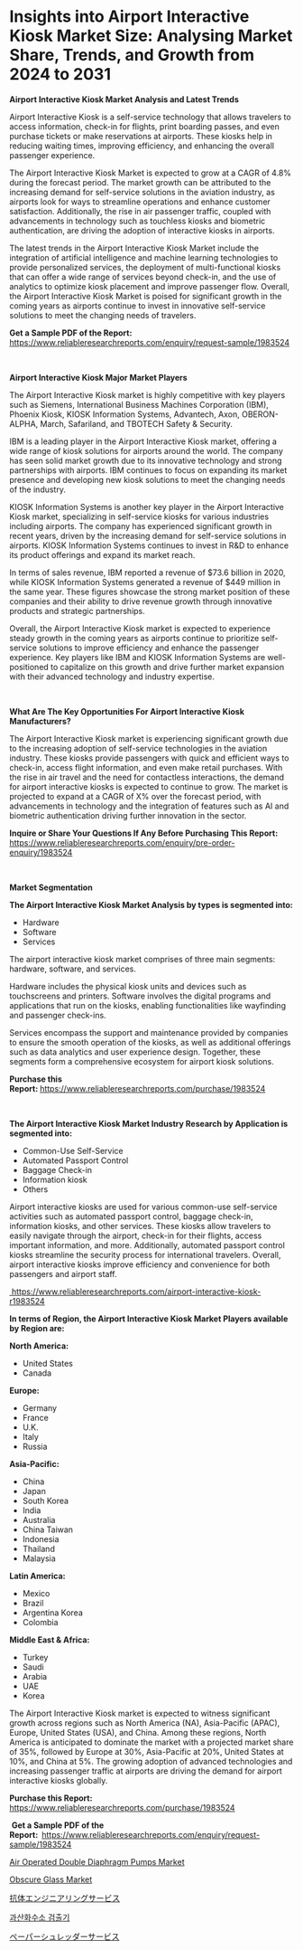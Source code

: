 <p><h1>Insights into Airport Interactive Kiosk Market Size: Analysing Market Share, Trends, and Growth from 2024 to 2031</h1></p><p><strong>Airport Interactive Kiosk Market Analysis and Latest Trends</strong></p>
<p><p>Airport Interactive Kiosk is a self-service technology that allows travelers to access information, check-in for flights, print boarding passes, and even purchase tickets or make reservations at airports. These kiosks help in reducing waiting times, improving efficiency, and enhancing the overall passenger experience.</p><p>The Airport Interactive Kiosk Market is expected to grow at a CAGR of 4.8% during the forecast period. The market growth can be attributed to the increasing demand for self-service solutions in the aviation industry, as airports look for ways to streamline operations and enhance customer satisfaction. Additionally, the rise in air passenger traffic, coupled with advancements in technology such as touchless kiosks and biometric authentication, are driving the adoption of interactive kiosks in airports.</p><p>The latest trends in the Airport Interactive Kiosk Market include the integration of artificial intelligence and machine learning technologies to provide personalized services, the deployment of multi-functional kiosks that can offer a wide range of services beyond check-in, and the use of analytics to optimize kiosk placement and improve passenger flow. Overall, the Airport Interactive Kiosk Market is poised for significant growth in the coming years as airports continue to invest in innovative self-service solutions to meet the changing needs of travelers.</p></p>
<p><strong>Get a Sample PDF of the Report:&nbsp;</strong> <a href="https://www.reliableresearchreports.com/enquiry/request-sample/1983524">https://www.reliableresearchreports.com/enquiry/request-sample/1983524</a></p>
<p>&nbsp;</p>
<p><strong>Airport Interactive Kiosk Major Market Players</strong></p>
<p><p>The Airport Interactive Kiosk market is highly competitive with key players such as Siemens, International Business Machines Corporation (IBM), Phoenix Kiosk, KIOSK Information Systems, Advantech, Axon, OBERON-ALPHA, March, Safariland, and TBOTECH Safety & Security.</p><p>IBM is a leading player in the Airport Interactive Kiosk market, offering a wide range of kiosk solutions for airports around the world. The company has seen solid market growth due to its innovative technology and strong partnerships with airports. IBM continues to focus on expanding its market presence and developing new kiosk solutions to meet the changing needs of the industry.</p><p>KIOSK Information Systems is another key player in the Airport Interactive Kiosk market, specializing in self-service kiosks for various industries including airports. The company has experienced significant growth in recent years, driven by the increasing demand for self-service solutions in airports. KIOSK Information Systems continues to invest in R&D to enhance its product offerings and expand its market reach.</p><p>In terms of sales revenue, IBM reported a revenue of $73.6 billion in 2020, while KIOSK Information Systems generated a revenue of $449 million in the same year. These figures showcase the strong market position of these companies and their ability to drive revenue growth through innovative products and strategic partnerships.</p><p>Overall, the Airport Interactive Kiosk market is expected to experience steady growth in the coming years as airports continue to prioritize self-service solutions to improve efficiency and enhance the passenger experience. Key players like IBM and KIOSK Information Systems are well-positioned to capitalize on this growth and drive further market expansion with their advanced technology and industry expertise.</p></p>
<p>&nbsp;</p>
<p><strong>What Are The Key Opportunities For Airport Interactive Kiosk Manufacturers?</strong></p>
<p><p>The Airport Interactive Kiosk market is experiencing significant growth due to the increasing adoption of self-service technologies in the aviation industry. These kiosks provide passengers with quick and efficient ways to check-in, access flight information, and even make retail purchases. With the rise in air travel and the need for contactless interactions, the demand for airport interactive kiosks is expected to continue to grow. The market is projected to expand at a CAGR of X% over the forecast period, with advancements in technology and the integration of features such as AI and biometric authentication driving further innovation in the sector.</p></p>
<p><strong>Inquire or Share Your Questions If Any Before Purchasing This Report:</strong> <a href="https://www.reliableresearchreports.com/enquiry/pre-order-enquiry/1983524">https://www.reliableresearchreports.com/enquiry/pre-order-enquiry/1983524</a></p>
<p>&nbsp;</p>
<p><strong>Market Segmentation</strong></p>
<p><strong>The Airport Interactive Kiosk Market Analysis by types is segmented into:</strong></p>
<p><ul><li>Hardware</li><li>Software</li><li>Services</li></ul></p>
<p><p>The airport interactive kiosk market comprises of three main segments: hardware, software, and services. </p><p>Hardware includes the physical kiosk units and devices such as touchscreens and printers. Software involves the digital programs and applications that run on the kiosks, enabling functionalities like wayfinding and passenger check-ins. </p><p>Services encompass the support and maintenance provided by companies to ensure the smooth operation of the kiosks, as well as additional offerings such as data analytics and user experience design. Together, these segments form a comprehensive ecosystem for airport kiosk solutions.</p></p>
<p><strong>Purchase this Report:&nbsp;</strong><a href="https://www.reliableresearchreports.com/purchase/1983524">https://www.reliableresearchreports.com/purchase/1983524</a></p>
<p>&nbsp;</p>
<p><strong>The Airport Interactive Kiosk Market Industry Research by Application is segmented into:</strong></p>
<p><ul><li>Common-Use Self-Service</li><li>Automated Passport Control</li><li>Baggage Check-in</li><li>Information kiosk</li><li>Others</li></ul></p>
<p><p>Airport interactive kiosks are used for various common-use self-service activities such as automated passport control, baggage check-in, information kiosks, and other services. These kiosks allow travelers to easily navigate through the airport, check-in for their flights, access important information, and more. Additionally, automated passport control kiosks streamline the security process for international travelers. Overall, airport interactive kiosks improve efficiency and convenience for both passengers and airport staff.</p></p>
<p><a href="https://www.reliableresearchreports.com/airport-interactive-kiosk-r1983524">&nbsp;https://www.reliableresearchreports.com/airport-interactive-kiosk-r1983524</a></p>
<p><strong>In terms of Region, the Airport Interactive Kiosk Market Players available by Region are:</strong></p>
<p>
    <p> <strong> North America: </strong>
        <ul>
            <li>United States</li>
            <li>Canada</li>
        </ul>
        </p> 
    <p> <strong> Europe: </strong>
        <ul>
            <li>Germany</li>
            <li>France</li>
            <li>U.K.</li>
            <li>Italy</li>
            <li>Russia</li>
        </ul>
        </p> 
    <p> <strong> Asia-Pacific: </strong>
        <ul>
            <li>China</li>
            <li>Japan</li>
            <li>South Korea</li>
            <li>India</li>
            <li>Australia</li>
            <li>China Taiwan</li>
            <li>Indonesia</li>
            <li>Thailand</li>
            <li>Malaysia</li>
        </ul>
        </p> 
    <p> <strong> Latin America: </strong>
        <ul>
            <li>Mexico</li>
            <li>Brazil</li>
            <li>Argentina Korea</li>
            <li>Colombia</li>
        </ul>
        </p> 
    <p> <strong> Middle East & Africa: </strong>
        <ul>
            <li>Turkey</li>
            <li>Saudi</li>
            <li>Arabia</li>
            <li>UAE</li>
            <li>Korea</li>
        </ul>
    </p>
    </p>
<p><p>The Airport Interactive Kiosk market is expected to witness significant growth across regions such as North America (NA), Asia-Pacific (APAC), Europe, United States (USA), and China. Among these regions, North America is anticipated to dominate the market with a projected market share of 35%, followed by Europe at 30%, Asia-Pacific at 20%, United States at 10%, and China at 5%. The growing adoption of advanced technologies and increasing passenger traffic at airports are driving the demand for airport interactive kiosks globally.</p></p>
<p><strong>Purchase this Report: </strong><a href="https://www.reliableresearchreports.com/purchase/1983524">https://www.reliableresearchreports.com/purchase/1983524</a></p>
<p>&nbsp;<strong>Get a Sample PDF of the Report:&nbsp;&nbsp;</strong><a href="https://www.reliableresearchreports.com/enquiry/request-sample/1983524">https://www.reliableresearchreports.com/enquiry/request-sample/1983524</a></p>
<p><strong></strong></p>
<p><p><a href="https://github.com/FassouRP/Market-Research-Report-List-4/blob/main/air-operated-double-diaphragm-pumps-market.md">Air Operated Double Diaphragm Pumps Market</a></p><p><a href="https://issuu.com/reportprime-2/docs/obscure-glass-market-size-2030.pptx">Obscure Glass Market</a></p><p><a href="https://github.com/moulafa/Market-Research-Report-List-1/blob/main/434358834068.md">抗体エンジニアリングサービス</a></p><p><a href="https://github.com/TobyKub4685/Market-Research-Report-List-1/blob/main/260983531241.md">과산화수소 검출기</a></p><p><a href="https://github.com/SantosDicki04/Market-Research-Report-List-1/blob/main/633531534069.md">ペーパーシュレッダーサービス</a></p></p>